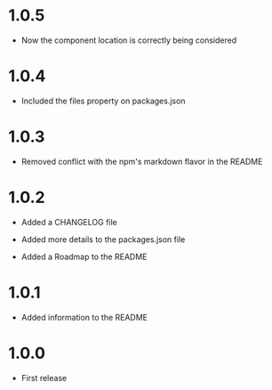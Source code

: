 # 1.0.5

* Now the component location is correctly being considered

# 1.0.4

* Included the files property on packages.json

# 1.0.3

* Removed conflict with the npm's markdown flavor in the README

# 1.0.2

* Added a CHANGELOG file

* Added more details to the packages.json file

* Added a Roadmap to the README

# 1.0.1

* Added information to the README

# 1.0.0

* First release
